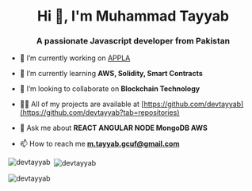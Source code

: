 <h1 align="center">Hi 👋, I'm Muhammad Tayyab</h1>
<h3 align="center">A passionate Javascript developer from Pakistan</h3>


- 🔭 I’m currently working on [APPLA](https://appla.cy/)

- 🌱 I’m currently learning **AWS, Solidity, Smart Contracts**

- 👯 I’m looking to collaborate on **Blockchain Technology**

- 👨‍💻 All of my projects are available at [https://github.com/devtayyab](https://github.com/devtayyab?tab=repositories)

- 💬 Ask me about **REACT ANGULAR NODE MongoDB AWS**

- 📫 How to reach me **m.tayyab.gcuf@gmail.com**


<p><img align="left" src="https://github-readme-stats.vercel.app/api/top-langs?username=devtayyab&show_icons=true&locale=en&layout=compact" alt="devtayyab" /></p>

<p>&nbsp;<img align="center" src="https://github-readme-stats.vercel.app/api?username=devtayyab&show_icons=true&locale=en" alt="devtayyab" /></p>

<p><img align="center" src="https://github-readme-streak-stats.herokuapp.com/?user=devtayyab&" alt="devtayyab" /></p>
